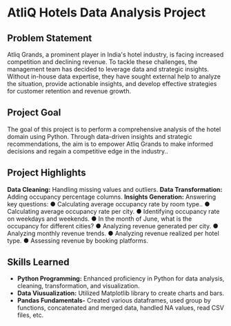 # AtliQ Hotels Data Analysis Project

## Problem Statement

Atliq Grands, a prominent player in India's hotel industry, is facing increased competition and declining revenue. To tackle these challenges, the management team has decided to leverage data and strategic insights. Without in-house data expertise, they have sought external help to analyze the situation, provide actionable insights, and develop effective strategies for customer retention and revenue growth.

## Project Goal

The goal of this project is to perform a comprehensive analysis of the hotel domain using Python. Through data-driven insights and strategic recommendations, the aim is to empower Atliq Grands to make informed decisions and regain a competitive edge in the industry..

## Project Highlights

**Data Cleaning:** Handling missing values and outliers.
**Data Transformation:** Adding occupancy percentage columns.
**Insights Generation:** Answering key questions:
    ● Calculating average occupancy rate by room type..
    ● Calculating average occupancy rate per city.
    ● Identifying occupancy rate on weekdays and weekends.
    ● In the month of June, what is the occupancy for different cities?
    ● Analyzing revenue generated per city.
    ● Analyzing monthly revenue trends.
    ● Analyzing revenue realized per hotel type.
    ● Assessing revenue by booking platforms.

## Skills Learned

- **Python Programming:** Enhanced proficiency in Python for data analysis, cleaning, transformation, and visualization.
- **Data Viusualization:** Utilized Matplotlib library to create charts and bars.
- **Pandas Fundamentals-** Created various dataframes, used group by functions, concatenated and merged data, handled NA values, read CSV files, etc.
